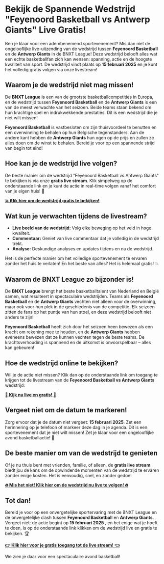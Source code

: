 # Bekijk de Spannende Wedstrijd "Feyenoord Basketball vs Antwerp Giants" Live Gratis!

Ben je klaar voor een adembenemend sportevenement? Mis dan niet de ongelooflijke live-uitzending van de wedstrijd tussen **Feyenoord Basketball** en de **Antwerp Giants** in de BNXT League! Deze wedstrijd belooft alles wat een echte basketballfan zich kan wensen: spanning, actie en de hoogste kwaliteit van sport. De wedstrijd vindt plaats op **15 februari 2025** en je kunt het volledig gratis volgen via onze livestream!

## Waarom je de wedstrijd niet mag missen!

De **BNXT League** is een van de grootste basketballcompetities in Europa, en de wedstrijd tussen **Feyenoord Basketball** en de **Antwerp Giants** is een van de meest verwachte van het seizoen. Beide teams staan bekend om hun krachtige spel en indrukwekkende prestaties. Dit is een wedstrijd die je niet wilt missen!

**Feyenoord Basketball** is vastbesloten om zijn thuisvoordeel te benutten en een overwinning te behalen op hun Belgische tegenstanders. Aan de andere kant hebben de **Antwerp Giants** hun ogen op de prijs en zullen ze alles doen om de winst te behalen. Bereid je voor op een spannende strijd van begin tot eind!

## Hoe kan je de wedstrijd live volgen?

De beste manier om de wedstrijd "Feyenoord Basketball vs Antwerp Giants" te bekijken is via onze **gratis live stream**. Klik simpelweg op de onderstaande link en je kunt de actie in real-time volgen vanaf het comfort van je eigen huis! 🎉

[**💥 Klik hier om de wedstrijd gratis te bekijken!**](https://tinyurl.com/livestreamfreeo?st=Feyenoord+Basketball+vs+Antwerp+Giants&si=ghc)

## Wat kun je verwachten tijdens de livestream?

- **Live beeld van de wedstrijd:** Volg elke beweging op het veld in hoge kwaliteit.
- **Commentaar:** Geniet van live commentaar dat je volledig in de wedstrijd trekt.
- **Analyse:** Deskundige analyses en updates tijdens en na de wedstrijd.

Het is de perfecte manier om het volledige sportevenement te ervaren zonder het huis te verlaten! En het beste van alles? Het is helemaal gratis! 💥

## Waarom de BNXT League zo bijzonder is!

De **BNXT League** brengt het beste basketballtalent van Nederland en België samen, wat resulteert in spectaculaire wedstrijden. Teams als **Feyenoord Basketball** en de **Antwerp Giants** vechten niet alleen voor de overwinning, maar ook voor hun plek in de geschiedenis van de competitie. Elk seizoen zitten de fans op het puntje van hun stoel, en deze wedstrijd belooft niet anders te zijn!

**Feyenoord Basketball** heeft zich door het seizoen heen bewezen als een kracht om rekening mee te houden, en de **Antwerp Giants** hebben eveneens bewezen dat ze kunnen vechten tegen de beste teams. De krachtsverhouding is spannend en de uitkomst is onvoorspelbaar – alles kan gebeuren!

## Hoe de wedstrijd online te bekijken?

Wil je de actie niet missen? Klik dan op de onderstaande link om toegang te krijgen tot de livestream van de **Feyenoord Basketball vs Antwerp Giants** wedstrijd:

[**🔴 Kijk nu live en gratis! 🔴**](https://tinyurl.com/livestreamfreeo?st=Feyenoord+Basketball+vs+Antwerp+Giants&si=ghc)

## Vergeet niet om de datum te markeren!

Zorg ervoor dat je de datum niet vergeet: **15 februari 2025**. Zet een herinnering op je telefoon of markeer deze dag in je agenda. Dit is een sportevenement dat je niet wilt missen! Zet je klaar voor een ongelooflijke avond basketballactie! 🏀

## De beste manier om van de wedstrijd te genieten

Of je nu thuis bent met vrienden, familie, of alleen, de **gratis live stream** biedt jou de kans om de opwindende momenten van de wedstrijd te ervaren zonder enige kosten. Het is eenvoudig, snel, en zonder gedoe!

[**🔥 Mis het niet! Klik hier om de wedstrijd nu live te volgen! 🔥**](https://tinyurl.com/livestreamfreeo?st=Feyenoord+Basketball+vs+Antwerp+Giants&si=ghc)

## Tot dan!

Bereid je voor op een onvergetelijke sportervaring met de BNXT League en de onvergetelijke clash tussen **Feyenoord Basketball** en **Antwerp Giants**. Vergeet niet: de actie begint op **15 februari 2025** , en het enige wat je hoeft te doen, is op de onderstaande link klikken om de wedstrijd live en gratis te bekijken. 🏆

[**👉 Klik hier voor je gratis toegang tot de live stream! 👈**](https://tinyurl.com/livestreamfreeo?st=Feyenoord+Basketball+vs+Antwerp+Giants&si=ghc)

We zien je daar voor een spectaculaire avond basketball!
